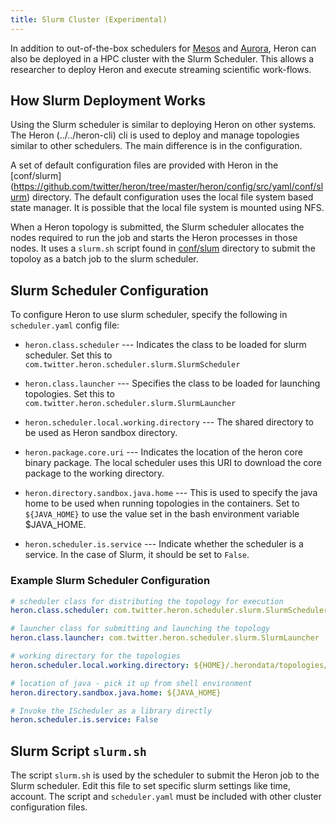 ```yaml
---
title: Slurm Cluster (Experimental)
---
```


In addition to out-of-the-box schedulers for [Mesos](../mesos) and
[Aurora](../aurora), Heron can also be deployed in a HPC cluster with the Slurm Scheduler.
This allows a researcher to deploy Heron and execute streaming scientific work-flows.

## How Slurm Deployment Works

Using the Slurm scheduler is similar to deploying Heron on other systems. The Heron 
(../../heron-cli) cli is used to deploy and manage topologies similar to other 
schedulers. The main difference is in the configuration.

A set of default configuration files are provided with Heron in the [conf/slurm]
(https://github.com/twitter/heron/tree/master/heron/config/src/yaml/conf/slurm) directory. 
The default configuration uses the local file system based state manager. It is
possible that the local file system is mounted using NFS.

When a Heron topology is submitted, the Slurm scheduler allocates the nodes required to 
run the job and starts the Heron processes in those nodes. It uses a `slurm.sh` script found in 
[conf/slum](https://github.com/twitter/heron/tree/master/heron/config/src/yaml/conf/slurm)
directory to submit the topoloy as a batch job to the slurm scheduler.

## Slurm Scheduler Configuration

To configure Heron to use slurm scheduler, specify the following in `scheduler.yaml`
config file:

* `heron.class.scheduler` --- Indicates the class to be loaded for slurm scheduler.
Set this to `com.twitter.heron.scheduler.slurm.SlurmScheduler`

* `heron.class.launcher` --- Specifies the class to be loaded for launching
topologies. Set this to `com.twitter.heron.scheduler.slurm.SlurmLauncher`

* `heron.scheduler.local.working.directory` --- The shared directory to be used as
Heron sandbox directory.

* `heron.package.core.uri` --- Indicates the location of the heron core binary package.
The local scheduler uses this URI to download the core package to the working directory.

* `heron.directory.sandbox.java.home` --- This is used to specify the java home to
be used when running topologies in the containers. Set to `${JAVA_HOME}` to use
the value set in the bash environment variable $JAVA_HOME.

* `heron.scheduler.is.service` --- Indicate whether the scheduler
is a service. In the case of Slurm, it should be set to `False`.

### Example Slurm Scheduler Configuration

```yaml
# scheduler class for distributing the topology for execution
heron.class.scheduler: com.twitter.heron.scheduler.slurm.SlurmScheduler

# launcher class for submitting and launching the topology
heron.class.launcher: com.twitter.heron.scheduler.slurm.SlurmLauncher

# working directory for the topologies
heron.scheduler.local.working.directory: ${HOME}/.herondata/topologies/${CLUSTER}/${TOPOLOGY}

# location of java - pick it up from shell environment
heron.directory.sandbox.java.home: ${JAVA_HOME}

# Invoke the IScheduler as a library directly
heron.scheduler.is.service: False
```

## Slurm Script `slurm.sh`
   
The script `slurm.sh` is used by the scheduler to submit the Heron job to the Slurm scheduler. 
Edit this file to set specific slurm settings like time, account. The script and `scheduler.yaml`
must be included with other cluster configuration files. 

